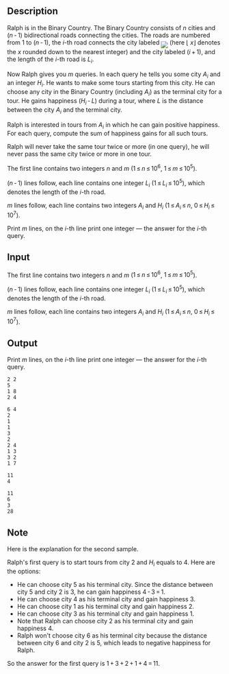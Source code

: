 ## Description

<div><p>Ralph is in the Binary Country. The Binary Country consists of <span class="tex-span"><i>n</i></span> cities and <span class="tex-span">(<i>n</i> - 1)</span> bidirectional roads connecting the cities. The roads are numbered from <span class="tex-span">1</span> to <span class="tex-span">(<i>n</i> - 1)</span>, the <span class="tex-span"><i>i</i></span>-th road connects the city labeled <img align="middle" class="tex-formula" src="file://HddjTAoB.png" style="max-width: 100.0%;max-height: 100.0%;"> (here <span class="tex-span">⌊ <i>x</i>⌋</span> denotes the <span class="tex-span"><i>x</i></span> rounded down to the nearest integer) and the city labeled <span class="tex-span">(<i>i</i> + 1)</span>, and the length of the <span class="tex-span"><i>i</i></span>-th road is <span class="tex-span"><i>L</i><sub class="lower-index"><i>i</i></sub></span>.</p><p>Now Ralph gives you <span class="tex-span"><i>m</i></span> queries. In each query he tells you some city <span class="tex-span"><i>A</i><sub class="lower-index"><i>i</i></sub></span> and an integer <span class="tex-span"><i>H</i><sub class="lower-index"><i>i</i></sub></span>. He wants to make some tours starting from this city. He can choose any city in the Binary Country (including <span class="tex-span"><i>A</i><sub class="lower-index"><i>i</i></sub></span>) as the terminal city for a tour. He gains happiness <span class="tex-span">(<i>H</i><sub class="lower-index"><i>i</i></sub> - <i>L</i>)</span> during a tour, where <span class="tex-span"><i>L</i></span> is the distance between the city <span class="tex-span"><i>A</i><sub class="lower-index"><i>i</i></sub></span> and the terminal city.</p><p>Ralph is interested in tours from <span class="tex-span"><i>A</i><sub class="lower-index"><i>i</i></sub></span> in which he can gain positive happiness. For each query, compute the sum of happiness gains for all such tours.</p><p>Ralph will never take the same tour twice or more (in one query), he will never pass the same city twice or more in one tour.</p></div><div class="input-specification"><p>The first line contains two integers <span class="tex-span"><i>n</i></span> and <span class="tex-span"><i>m</i></span> (<span class="tex-span">1 ≤ <i>n</i> ≤ 10<sup class="upper-index">6</sup></span>, <span class="tex-span">1 ≤ <i>m</i> ≤ 10<sup class="upper-index">5</sup></span>).</p><p><span class="tex-span">(<i>n</i> - 1)</span> lines follow, each line contains one integer <span class="tex-span"><i>L</i><sub class="lower-index"><i>i</i></sub></span> (<span class="tex-span">1 ≤ <i>L</i><sub class="lower-index"><i>i</i></sub> ≤ 10<sup class="upper-index">5</sup></span>), which denotes the length of the <span class="tex-span"><i>i</i></span>-th road.</p><p><span class="tex-span"><i>m</i></span> lines follow, each line contains two integers <span class="tex-span"><i>A</i><sub class="lower-index"><i>i</i></sub></span> and <span class="tex-span"><i>H</i><sub class="lower-index"><i>i</i></sub></span> (<span class="tex-span">1 ≤ <i>A</i><sub class="lower-index"><i>i</i></sub> ≤ <i>n</i></span>, <span class="tex-span">0 ≤ <i>H</i><sub class="lower-index"><i>i</i></sub> ≤ 10<sup class="upper-index">7</sup></span>).</p></div><div class="output-specification"><p>Print <span class="tex-span"><i>m</i></span> lines, on the <span class="tex-span"><i>i</i></span>-th line print one integer&nbsp;— the answer for the <span class="tex-span"><i>i</i></span>-th query.</p></div>

## Input

<p>The first line contains two integers <span class="tex-span"><i>n</i></span> and <span class="tex-span"><i>m</i></span> (<span class="tex-span">1 ≤ <i>n</i> ≤ 10<sup class="upper-index">6</sup></span>, <span class="tex-span">1 ≤ <i>m</i> ≤ 10<sup class="upper-index">5</sup></span>).</p><p><span class="tex-span">(<i>n</i> - 1)</span> lines follow, each line contains one integer <span class="tex-span"><i>L</i><sub class="lower-index"><i>i</i></sub></span> (<span class="tex-span">1 ≤ <i>L</i><sub class="lower-index"><i>i</i></sub> ≤ 10<sup class="upper-index">5</sup></span>), which denotes the length of the <span class="tex-span"><i>i</i></span>-th road.</p><p><span class="tex-span"><i>m</i></span> lines follow, each line contains two integers <span class="tex-span"><i>A</i><sub class="lower-index"><i>i</i></sub></span> and <span class="tex-span"><i>H</i><sub class="lower-index"><i>i</i></sub></span> (<span class="tex-span">1 ≤ <i>A</i><sub class="lower-index"><i>i</i></sub> ≤ <i>n</i></span>, <span class="tex-span">0 ≤ <i>H</i><sub class="lower-index"><i>i</i></sub> ≤ 10<sup class="upper-index">7</sup></span>).</p>

## Output

<p>Print <span class="tex-span"><i>m</i></span> lines, on the <span class="tex-span"><i>i</i></span>-th line print one integer&nbsp;— the answer for the <span class="tex-span"><i>i</i></span>-th query.</p>





```input1
2 2
5
1 8
2 4

```




```input2
6 4
2
1
1
3
2
2 4
1 3
3 2
1 7

```




```output1
11
4

```




```output2
11
6
3
28

```



## Note

<p>Here is the explanation for the second sample.</p><p>Ralph's first query is to start tours from city <span class="tex-span">2</span> and <span class="tex-span"><i>H</i><sub class="lower-index"><i>i</i></sub></span> equals to <span class="tex-span">4</span>. Here are the options:</p><ul> <li> He can choose city <span class="tex-span">5</span> as his terminal city. Since the distance between city <span class="tex-span">5</span> and city <span class="tex-span">2</span> is <span class="tex-span">3</span>, he can gain happiness <span class="tex-span">4 - 3 = 1</span>. </li><li> He can choose city <span class="tex-span">4</span> as his terminal city and gain happiness <span class="tex-span">3</span>. </li><li> He can choose city <span class="tex-span">1</span> as his terminal city and gain happiness <span class="tex-span">2</span>. </li><li> He can choose city <span class="tex-span">3</span> as his terminal city and gain happiness <span class="tex-span">1</span>. </li><li> Note that Ralph can choose city <span class="tex-span">2</span> as his terminal city and gain happiness <span class="tex-span">4</span>. </li><li> Ralph won't choose city <span class="tex-span">6</span> as his terminal city because the distance between city <span class="tex-span">6</span> and city <span class="tex-span">2</span> is <span class="tex-span">5</span>, which leads to negative happiness for Ralph. </li></ul><p>So the answer for the first query is <span class="tex-span">1 + 3 + 2 + 1 + 4 = 11</span>.</p>
